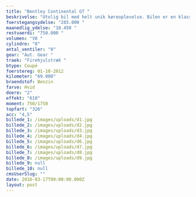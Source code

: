 ```yaml
---
title: "Bentley Continental GT "
beskrivelse: "Utolig bil med helt unik køreoplevelse. Bilen er en klassiker og er bestemt en bil du vil komme til at holde af. "
foerstegangsydelse: "285.000 "
maanedlig_ydelse: "10.450 "
restvaerdi: "750.000 "
volumen: "V8 "
cylindre: "8"
antal_ventiler: "0"
gear: "Aut. Gear "
traek: "Firehjulstræk "
btype: Coupé
foerstereg: 01-10-2012
kilometer: "69.000"
braendstof: Benzin
farve: Hvid
doere: "2"
effekt: "610"
moment: 750/1750
topfart: "326"
acc: "4,5"
billede_1: /images/uploads/d1.jpg
billede_2: /images/uploads/d2.jpg
billede_3: /images/uploads/d3.jpg
billede_4: /images/uploads/d4.jpg
billede_5: /images/uploads/d6.jpg
billede_6: /images/uploads/d7.jpg
billede_7: /images/uploads/d8.jpg
billede_8: /images/uploads/d9.jpg
billede_9: null
billede_10: null
cmsUserSlug: ""
date: 2016-03-17T00:00:00.000Z
layout: post
---
```


